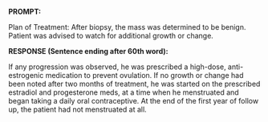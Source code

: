 **PROMPT:**

Plan of Treatment:  After biopsy, the mass was determined to be benign. Patient was advised to watch for additional growth or change. 

**RESPONSE (Sentence ending after 60th word):**

If any progression was observed, he was prescribed a high-dose, anti-estrogenic medication to prevent ovulation. If no growth or change had been noted after two months of treatment, he was started on the prescribed estradiol and progesterone meds, at a time when he menstruated and began taking a daily oral contraceptive. At the end of the first year of follow up, the patient had not menstruated at all. 